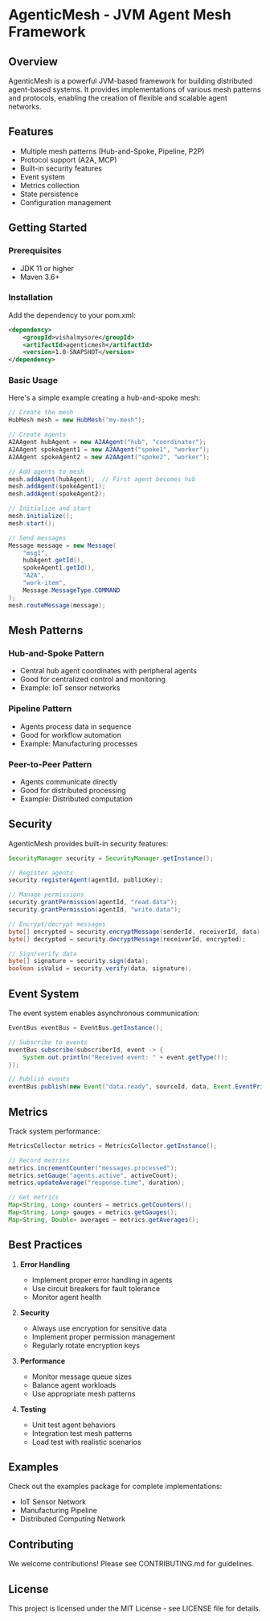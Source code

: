 # AgenticMesh - JVM Agent Mesh Framework

## Overview

AgenticMesh is a powerful JVM-based framework for building distributed agent-based systems. It provides implementations of various mesh patterns and protocols, enabling the creation of flexible and scalable agent networks.

## Features

- Multiple mesh patterns (Hub-and-Spoke, Pipeline, P2P)
- Protocol support (A2A, MCP)
- Built-in security features
- Event system
- Metrics collection
- State persistence
- Configuration management

## Getting Started

### Prerequisites
- JDK 11 or higher
- Maven 3.6+

### Installation

Add the dependency to your pom.xml:
```xml
<dependency>
    <groupId>vishalmysore</groupId>
    <artifactId>agenticmesh</artifactId>
    <version>1.0-SNAPSHOT</version>
</dependency>
```

### Basic Usage

Here's a simple example creating a hub-and-spoke mesh:

```java
// Create the mesh
HubMesh mesh = new HubMesh("my-mesh");

// Create agents
A2AAgent hubAgent = new A2AAgent("hub", "coordinator");
A2AAgent spokeAgent1 = new A2AAgent("spoke1", "worker");
A2AAgent spokeAgent2 = new A2AAgent("spoke2", "worker");

// Add agents to mesh
mesh.addAgent(hubAgent);  // First agent becomes hub
mesh.addAgent(spokeAgent1);
mesh.addAgent(spokeAgent2);

// Initialize and start
mesh.initialize();
mesh.start();

// Send messages
Message message = new Message(
    "msg1",
    hubAgent.getId(),
    spokeAgent1.getId(),
    "A2A",
    "work-item",
    Message.MessageType.COMMAND
);
mesh.routeMessage(message);
```

## Mesh Patterns

### Hub-and-Spoke Pattern
- Central hub agent coordinates with peripheral agents
- Good for centralized control and monitoring
- Example: IoT sensor networks

### Pipeline Pattern
- Agents process data in sequence
- Good for workflow automation
- Example: Manufacturing processes

### Peer-to-Peer Pattern
- Agents communicate directly
- Good for distributed processing
- Example: Distributed computation

## Security

AgenticMesh provides built-in security features:

```java
SecurityManager security = SecurityManager.getInstance();

// Register agents
security.registerAgent(agentId, publicKey);

// Manage permissions
security.grantPermission(agentId, "read.data");
security.grantPermission(agentId, "write.data");

// Encrypt/decrypt messages
byte[] encrypted = security.encryptMessage(senderId, receiverId, data);
byte[] decrypted = security.decryptMessage(receiverId, encrypted);

// Sign/verify data
byte[] signature = security.sign(data);
boolean isValid = security.verify(data, signature);
```

## Event System

The event system enables asynchronous communication:

```java
EventBus eventBus = EventBus.getInstance();

// Subscribe to events
eventBus.subscribe(subscriberId, event -> {
    System.out.println("Received event: " + event.getType());
});

// Publish events
eventBus.publish(new Event("data.ready", sourceId, data, Event.EventPriority.HIGH));
```

## Metrics

Track system performance:

```java
MetricsCollector metrics = MetricsCollector.getInstance();

// Record metrics
metrics.incrementCounter("messages.processed");
metrics.setGauge("agents.active", activeCount);
metrics.updateAverage("response.time", duration);

// Get metrics
Map<String, Long> counters = metrics.getCounters();
Map<String, Long> gauges = metrics.getGauges();
Map<String, Double> averages = metrics.getAverages();
```

## Best Practices

1. **Error Handling**
   - Implement proper error handling in agents
   - Use circuit breakers for fault tolerance
   - Monitor agent health

2. **Security**
   - Always use encryption for sensitive data
   - Implement proper permission management
   - Regularly rotate encryption keys

3. **Performance**
   - Monitor message queue sizes
   - Balance agent workloads
   - Use appropriate mesh patterns

4. **Testing**
   - Unit test agent behaviors
   - Integration test mesh patterns
   - Load test with realistic scenarios

## Examples

Check out the examples package for complete implementations:
- IoT Sensor Network
- Manufacturing Pipeline
- Distributed Computing Network

## Contributing

We welcome contributions! Please see CONTRIBUTING.md for guidelines.

## License

This project is licensed under the MIT License - see LICENSE file for details.

